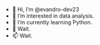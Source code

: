 - 👋 Hi, I’m @evandro-dev23
- 👀 I’m interested in data analysis.
- 🌱 I’m currently learning Python.
- 💞️ Wait.
- 📫 Wait.

<!---
evandro-dev23/evandro-dev23 is a ✨ special ✨ repository because its `README.md` (this file) appears on your GitHub profile.
You can click the Preview link to take a look at your changes.
--->
